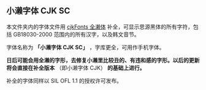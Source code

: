 ## 小濑字体 CJK SC

本文件夹内的字体文件用 [cjkFonts 全濑体](https://www.cjkfonts.io/blog/cjkfonts_allseto) 补全，可显示思源黑体的所有字符，包括 GB18030-2000 范围内的所有汉字，以及韩文音节。

字体名称为 **「小濑字体 CJK SC」** ，字库更全，可用作手机字体。

**日后可能会用全濑的字形，去修复小濑里比较丑的、有违和感的字形。以后的更新将会直接在补全版本** （即小濑字体 CJK） **的基础上进行。**

补全的字体同样以 SIL OFL 1.1 的授权许可发布。
